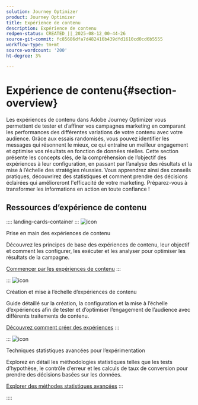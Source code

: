 ```yaml
---
solution: Journey Optimizer
product: Journey Optimizer
title: Expérience de contenu
description: Expérience de contenu
redpen-status: CREATED_||_2025-08-12_00-44-26
source-git-commit: fc85686dfa7d482416b439dfd1610cd0cd6b5555
workflow-type: tm+mt
source-wordcount: '200'
ht-degree: 3%

---
```



# Expérience de contenu{#section-overview}

Les expériences de contenu dans Adobe Journey Optimizer vous permettent de tester et d’affiner vos campagnes marketing en comparant les performances des différentes variations de votre contenu avec votre audience. Grâce aux essais randomisés, vous pouvez identifier les messages qui résonnent le mieux, ce qui entraîne un meilleur engagement et optimise vos résultats en fonction de données réelles. Cette section présente les concepts clés, de la compréhension de l’objectif des expériences à leur configuration, en passant par l’analyse des résultats et la mise à l’échelle des stratégies réussies. Vous apprendrez ainsi des conseils pratiques, découvrirez des statistiques et comment prendre des décisions éclairées qui amélioreront l&#39;efficacité de votre marketing. Préparez-vous à transformer les informations en action en toute confiance !

## Ressources d’expérience de contenu

:::: landing-cards-container
:::
![icon](https://cdn.experienceleague.adobe.com/icons/circle-play.svg?lang=fr)

Prise en main des expériences de contenu

Découvrez les principes de base des expériences de contenu, leur objectif et comment les configurer, les exécuter et les analyser pour optimiser les résultats de la campagne.

[Commencer par les expériences de contenu](../using/content-management/get-started-experiment.md)
:::

:::
![icon](https://cdn.experienceleague.adobe.com/icons/list-check.svg?lang=fr)

Création et mise à l’échelle d’expériences de contenu

Guide détaillé sur la création, la configuration et la mise à l’échelle d’expériences afin de tester et d’optimiser l’engagement de l’audience avec différents traitements de contenu.

[Découvrez comment créer des expériences](../using/content-management/content-experiment.md)
:::

:::
![icon](https://cdn.experienceleague.adobe.com/icons/chart-line.svg?lang=fr)

Techniques statistiques avancées pour l’expérimentation

Explorez en détail les méthodologies statistiques telles que les tests d’hypothèse, le contrôle d’erreur et les calculs de taux de conversion pour prendre des décisions basées sur les données.

[Explorer des méthodes statistiques avancées](technotes-landing-page.md)
:::

::::
